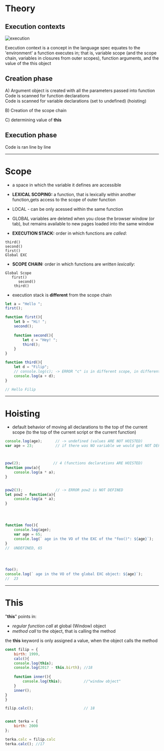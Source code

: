 # Theory

## Execution contexts

![execution](http://i.imgur.com/2gXCI47.png)

Execution context is a concept in the language spec equates to the 'environment' a function executes in; that is, variable scope (and the scope chain, variables in closures from outer scopes), function arguments, and the value of the this object


## Creation phase
A) Argument object is created with all the parameters passed into function  
   Code is scanned for function declarations  
   Code is scanned for variable declarations (set to undefined) (hoisting) 
   
 B) Creation of the scope chain
 
 C) determining value of **this** 


## Execution phase
Code is ran line by line




------------------------------------------------------------------------------------------------------------
# Scope

* a space in which the variable it defines are accessible
* **LEXICAL SCOPING:** a function, that is lexically within another function,gets access to the scope of outer function
* LOCAL - can be only acessed within the same function
* GLOBAL variables are deleted when you close the browser window (or tab), but remains available to new pages loaded into the same window

* **EXECUTION STACK:** order in which functions are *called*:
```
third()
second()
first()
Global EXC 
```
* **SCOPE CHAIN:** order in which functions are *written lexically*:
```
Global Scope 
   first() 
      second() 
    third()
```

* execution stack is **different** from the scope chain

```js
let a = "Hello ";
first();

function first(){
    let b = "Hi! ";
    second();
    
    function second(){
        let c = "Hey! ";
        third();
    }
}

function third(){
    let d = "Filip";
    // console.log(c); -> ERROR "c" is in different scope, in differentexecution context
    console.log(a + d);
}

// Hello Filip

```




------------------------------------------------------------------------------------------------------------
# Hoisting
* default behavior of moving all declarations to the top of the current scope (to the top of the current script or the current function)

```js
console.log(age);      // -> undefined (values ARE NOT HOISTED)
var age = 23;          // if there was NO variable we would get NOT DEFINED error



pow(2);               // 4 (functions declarations ARE HOISTED)
function pow(a){
    console.log(a * a);
}


pow2(3);               // -> ERROR pow2 is NOT DEFINED 
let pow2 = function(a){
    console.log(a * a);
}




function foo(){
    console.log(age);
    var age = 65;
    console.log(` age in the VO of the EXC of the "foo()": ${age}`); 
}
//  UNDEFINED, 65




foo();
console.log(` age in the VO of the global EXC object: ${age}`);          
//  23

```




------------------------------------------------------------------------------------------------------------
# This

"**this**" points in:
* *regular function call* at global (Window) object
* *method call* to the object, that is calling the method

the **this** keyword is only assigned a value, when the object calls the method
```js
const filip = {
    birth: 1999,
    calc(){
    console.log(this);
    console.log(2017 - this.birth); //18
        
    function inner(){
        console.log(this);          //"window object"
    }
    inner();
}
}

filip.calc();                       // 18


const terka = {
    birth: 2000
};

terka.calc = filip.calc
terka.calc(); //17 


```
